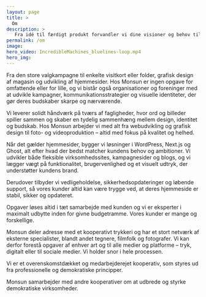 ```yaml
---
layout: page
title: >
  Om
description: >
   Fra idé til færdigt produkt forvandler vi dine visioner og behov til gennemførte løsninger til både web og tryk
permalink: /om
image: 
hero_video: IncredibleMachines_bluelines-loop.mp4
hero_img:  
---
```

Fra den store valgkampagne til enkelte visitkort eller folder, grafisk design af magasin og udvikling af hjemmesider. Hos Monsun er ingen opgave for omfattende eller for lille, og vi bistår også organisationer og foreninger med at udvikle kampagner, kommunikationsstrategier og visuelle identiteter, der gør deres budskaber skarpe og nærværende.

Vi leverer solidt håndværk på tværs af fagligheder, hvor ord og billeder spiller sammen og skaber en tydelig sammenhæng mellem design, identitet og budskab. Hos Monsun arbejder vi med alt fra webudvikling og grafisk design til foto- og videoproduktion – altid med fokus på kvalitet og helhed.

Når det gælder hjemmesider, bygger vi løsninger i WordPress, Next.js og Ghost, alt efter hvad der bedst matcher kundens behov og ambitioner. Vi udvikler både fleksible virksomhedssites, kampagnesider og blogs, og vi lægger vægt på funktionalitet, brugervenlighed og et visuelt udtryk, der understøtter kundens brand.

Derudover tilbyder vi vedligeholdelse, sikkerhedsopdateringer og løbende support, så vores kunder altid kan være trygge ved, at deres hjemmeside er stabil, sikker og opdateret.

Opgaver løses altid i tæt samarbejde med kunden og vi er eksperter i maximalt udbytte inden for givne budgetramme. Vores kunder er mange og forskellige.

Monsun deler adresse med et kooperativt trykkeri og har et stort netværk af eksterne specialister, blandt andet tegnere, filmfolk og fotografer. Vi kan derfor forestå opgaver af enhver art og til alle medier og platforme – tryk, digitalt eller til sociale medier. Vi holder snor i hele processen.

Vi er et overenskomstdækket og medarbejderejet kooperativ, som styres ud fra professionelle og demokratiske principper.

Monsun samarbejder med andre kooperativer om at udbrede og styrke demokratiske virksomheder.
